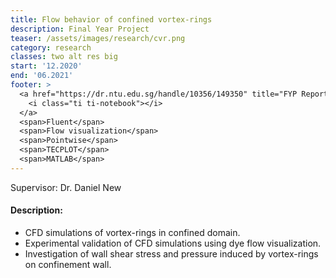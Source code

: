```yaml
---
title: Flow behavior of confined vortex-rings
description: Final Year Project
teaser: /assets/images/research/cvr.png
category: research
classes: two alt res big
start: '12.2020'
end: '06.2021'
footer: >
  <a href="https://dr.ntu.edu.sg/handle/10356/149350" title="FYP Report">
    <i class="ti ti-notebook"></i>
  </a>
  <span>Fluent</span>
  <span>Flow visualization</span>
  <span>Pointwise</span>
  <span>TECPLOT</span>
  <span>MATLAB</span>
---
```


Supervisor: Dr. Daniel New

#### Description:

* CFD simulations of vortex-rings in confined domain.
* Experimental validation of CFD simulations using dye flow visualization.
* Investigation of wall shear stress and pressure induced by vortex-rings on confinement wall.